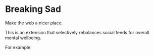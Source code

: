 # Breaking Sad

Make the web a nicer place.

This is an extension that selectively rebalances social feeds for overall mental wellbeing.

For example:

